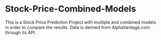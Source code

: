 # Stock-Price-Combined-Models
This is a Stock Price Prediction Project with multiple and combined models in order to compare the results. Data is derived from AlphaVantage.com through its API.
